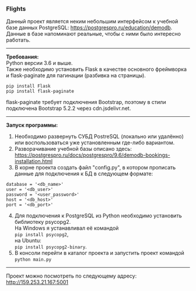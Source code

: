 ### Flights

Данный проект является неким небольшим интерфейсом к учебной базе данных PostgreSQL: <https://postgrespro.ru/education/demodb>. Данные в базе напоминают реальные, чтобы с ними было интересно работать.

---

**Требования:**  
Python версии 3.6 и выше.  
Также необходимо установить Flask в качестве основного фреймворка и flask-paginate для пагинации (разбивка на страницы).

```
pip install Flask
pip install flask-paginate
```

flask-paginate требует подключения Bootstrap, поэтому в стили подключена Bootstrap 5.2.2 через cdn.jsdelivr.net.

---

**Запуск программы:**
1. Необходимо развернуть СУБД PostreSQL (локально или удалённо) или воспользоваться уже установленным где-либо вариантом.
2. Разворачивание учебной базы описано здесь: <https://postgrespro.ru/docs/postgrespro/9.6/demodb-bookings-installation.html>
3. В корне проекта создать файл "config.py", в котором прописать данные для подключения к БД в следующем формате:
```
database = '<db_name>'
user = '<db_user>'
password = '<user_password>'
host = '<db_host>'
port = '<db_port>'
```
4. Для подключения к PostgreSQL из Python необходимо установить библиотеку psycopg2.  
На Windows я устанавливал её командой  
`pip install psycopg2`,  
на Ubuntu:  
`pip install psycopg2-binary`.
5. В консоли перейти в каталог проекта и запустить проект командой  
`python main.py`

---

Проект можно посмотреть по следующему адресу: <http://159.253.21.167:5001>